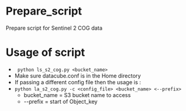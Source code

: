 # Prepare_script
Prepare script for Sentinel 2 COG data
# Usage of script 
- ` python ls_s2_cog.py <bucket_name>`
- Make sure datacube.conf is in the Home directory
- If passing a different config file then the usage is :
- `python la_s2_cog.py -c <config_file> <bucket_name> <--prefix>`
    - bucket_name = S3 bucket name to access
    - --prefix = start of Object_key

